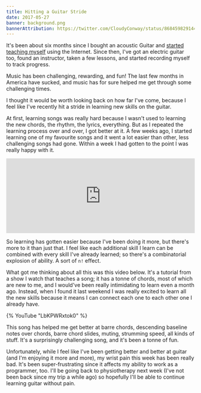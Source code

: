 ```yaml
---
title: Hitting a Guitar Stride
date: 2017-05-27
banner: background.png
bannerAttribution: https://twitter.com/CloudyConway/status/868459829144190976
---
```


It's been about six months since I bought an acoustic Guitar and [started teaching myself](/blog/learning-guitar/) using the Internet. Since then, I've got an electric guitar too, found an instructor, taken a few lessons, and started recording myself to track progress.

Music has been challenging, rewarding, and fun! The last few months in America have sucked, and music has for sure helped me get through some challenging times.

I thought it would be worth looking back on how far I've come, because I feel like I've recently hit a stride in learning new skills on the guitar.

At first, learning songs was really hard because I wasn't used to learning the new chords, the rhythm, the lyrics, everything. But as I repeated the learning process over and over, I got better at it. A few weeks ago, I started learning one of my favourite songs and it went a lot easier than other, less challenging songs had gone. Within a week I had gotten to the point I was really happy with it.

<iframe width="100%" height="200" scrolling="no" frameborder="no" src="https://w.soundcloud.com/player/?url=https%3A//api.soundcloud.com/tracks/323809759&amp;auto_play=false&amp;hide_related=false&amp;show_comments=true&amp;show_user=true&amp;show_reposts=false&amp;visual=true"></iframe>

So learning has gotten easier because I've been doing it more, but there's more to it than just that. I feel like each additional skill I learn can be combined with every skill I've already learned; so there's a combinatorial explosion of ability. A sort of `n!` effect.

What got me thinking about all this was this video below. It's a tutorial from a show I watch that teaches a song; it has a tonne of chords, most of which are new to me, and I would've been really intimidating to learn even a month ago. Instead, when I found it last weekend I was really excited to learn all the new skills because it means I can connect each one to each other one I already have.

{% YouTube "LbKPWRxtok0" %}

This song has helped me get better at barre chords, descending baseline notes over chords, barre chord slides, muting, strumming speed, all kinds of stuff. It's a surprisingly challenging song, and it's been a tonne of fun.

Unfortunately, while I feel like I've been getting better and better at guitar (and I'm enjoying it more and more), my wrist pain this week has been really bad. It's been super-frustrating since it affects my ability to work as a programmer, too. I'll be going back to physiotherapy next week (I've not been back since my trip a while ago) so hopefully I'll be able to continue learning guitar without pain.
